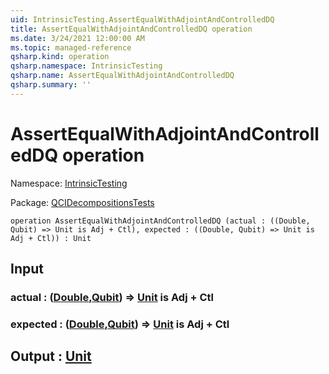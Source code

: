 ```yaml
---
uid: IntrinsicTesting.AssertEqualWithAdjointAndControlledDQ
title: AssertEqualWithAdjointAndControlledDQ operation
ms.date: 3/24/2021 12:00:00 AM
ms.topic: managed-reference
qsharp.kind: operation
qsharp.namespace: IntrinsicTesting
qsharp.name: AssertEqualWithAdjointAndControlledDQ
qsharp.summary: ''
---
```


# AssertEqualWithAdjointAndControlledDQ operation

Namespace: [IntrinsicTesting](xref:IntrinsicTesting)

Package: [QCIDecompositionsTests](https://nuget.org/packages/QCIDecompositionsTests)




```qsharp
operation AssertEqualWithAdjointAndControlledDQ (actual : ((Double, Qubit) => Unit is Adj + Ctl), expected : ((Double, Qubit) => Unit is Adj + Ctl)) : Unit
```


## Input

### actual : ([Double](xref:microsoft.quantum.lang-ref.double),[Qubit](xref:microsoft.quantum.lang-ref.qubit)) => [Unit](xref:microsoft.quantum.lang-ref.unit)  is Adj + Ctl




### expected : ([Double](xref:microsoft.quantum.lang-ref.double),[Qubit](xref:microsoft.quantum.lang-ref.qubit)) => [Unit](xref:microsoft.quantum.lang-ref.unit)  is Adj + Ctl





## Output : [Unit](xref:microsoft.quantum.lang-ref.unit)


